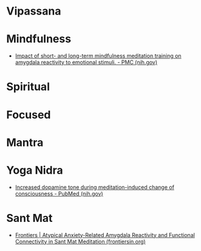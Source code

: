 # Vipassana

# Mindfulness

- [Impact of short- and long-term mindfulness meditation training on amygdala reactivity to emotional stimuli. - PMC (nih.gov)](https://www.ncbi.nlm.nih.gov/pmc/articles/PMC6671286/)

# Spiritual

# Focused

# Mantra

# Yoga Nidra

- [Increased dopamine tone during meditation-induced change of consciousness - PubMed (nih.gov)](https://pubmed.ncbi.nlm.nih.gov/11958969/)

# Sant Mat

- [Frontiers | Atypical Anxiety-Related Amygdala Reactivity and Functional Connectivity in Sant Mat Meditation (frontiersin.org)](https://www.frontiersin.org/journals/behavioral-neuroscience/articles/10.3389/fnbeh.2018.00298/full)